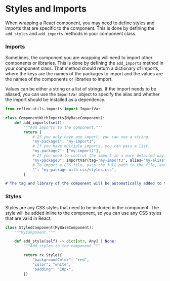 
# Styles and Imports

When wrapping a React component, you may need to define styles and imports that are specific to the component. This is done by defining the `add_styles` and `add_imports` methods in your component class.

### Imports

Sometimes, the component you are wrapping will need to import other components or libraries. This is done by defining the `add_imports` method in your component class.
That method should return a dictionary of imports, where the keys are the names of the packages to import and the values are the names of the components or libraries to import.

Values can be either a string or a list of strings. If the import needs to be aliased, you can use the `ImportVar` object to specify the alias and whether the import should be installed as a dependency.

```python
from reflex.utils.imports import ImportVar

class ComponentWithImports(MyBaseComponent):
    def add_imports(self):
        """Add imports to the component."""
        return {
            # If you only have one import, you can use a string.
            "my-package1": "my-import1",
            # If you have multiple imports, you can pass a list.
            "my-package2": ["my-import2"],
            # If you need to control the import in a more detailed way, you can use an ImportVar object.
            "my-package3": ImportVar(tag="my-import3", alias="my-alias", install=False, is_default=False),
            # To import a CSS file, pass the full path to the file, and use an empty string as the key.
            "": "my-package-with-css/styles.css",
        }
```

```md alert info
# The tag and library of the component will be automatically added to the imports. They do not need to be added again in `add_imports`.
```

### Styles

Styles are any CSS styles that need to be included in the component. The style will be added inline to the component, so you can use any CSS styles that are valid in React.

```python
class StyledComponent(MyBaseComponent):
    """MyComponent."""

    def add_style(self) -> dict[str, Any] | None:
        """Add styles to the component."""

        return rx.Style({
            "backgroundColor": "red",
            "color": "white",
            "padding": "10px",
        })
```
